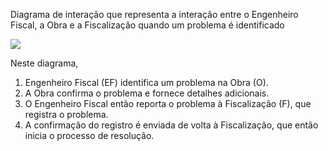 
Diagrama de interação que representa a interação entre o Engenheiro Fiscal, a Obra e a Fiscalização quando um problema é identificado

[![](https://mermaid.ink/img/pako:eNp1kjFvwjAQhf-KdXNACZgm8cDSJhJDFdRuVRbXuYClxE5tpyog_nvtUNGC1M32fe-9051PIHSDwMDix4hK4JPkO8P7WhEycOOkkANXjhQl4ZYUaodqj9JoUkoreHePVYGq3g2_L0zyi0YeueD6HtgGYGv0e4f9pC7K2XpdMbJpUDnZSsHJ8KfMhZOf3CGpwq2aebgoGXnUqpWm_2UJklYbhQJJg453e7RB0OCtwZTm9S84aOP-iSrDLYDbAO6kdeaW3M4uLtcuzIXSd5FXo9DyRvkZTD4CrdWe8zKru9FPCSLo0RvJxq_oFFQ1uD32WAPzxwZbPnauhlqdPcpHp18PSgBzZsQIxqHxaT8bvX0sGum0AdbyzvpHvwJgJ_gCltBknmVxQrM4X-ZLuqQRHICl6Zw-5Gkcr2i6iJdZfo7gqLV3jecZpXmySGmSpHm8igAn7-fLv5q-1xTwNuGhifM3d8jQAA?type=png)](https://mermaid.live/edit#pako:eNp1kjFvwjAQhf-KdXNACZgm8cDSJhJDFdRuVRbXuYClxE5tpyog_nvtUNGC1M32fe-9051PIHSDwMDix4hK4JPkO8P7WhEycOOkkANXjhQl4ZYUaodqj9JoUkoreHePVYGq3g2_L0zyi0YeueD6HtgGYGv0e4f9pC7K2XpdMbJpUDnZSsHJ8KfMhZOf3CGpwq2aebgoGXnUqpWm_2UJklYbhQJJg453e7RB0OCtwZTm9S84aOP-iSrDLYDbAO6kdeaW3M4uLtcuzIXSd5FXo9DyRvkZTD4CrdWe8zKru9FPCSLo0RvJxq_oFFQ1uD32WAPzxwZbPnauhlqdPcpHp18PSgBzZsQIxqHxaT8bvX0sGum0AdbyzvpHvwJgJ_gCltBknmVxQrM4X-ZLuqQRHICl6Zw-5Gkcr2i6iJdZfo7gqLV3jecZpXmySGmSpHm8igAn7-fLv5q-1xTwNuGhifM3d8jQAA)

Neste diagrama, 
1. Engenheiro Fiscal (EF) identifica um problema na Obra (O).
2. A Obra confirma o problema e fornece detalhes adicionais.
3. O Engenheiro Fiscal então reporta o problema à Fiscalização (F), que registra o problema. 
4. A confirmação do registro é enviada de volta à Fiscalização, que então inicia o processo de resolução.
